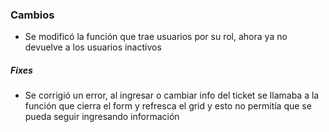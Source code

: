 <h3>Cambios</h3>
<ul>
    <li>Se modificó la función que trae usuarios por su rol, ahora ya no devuelve a los usuarios inactivos</li>
</ul>

<h5>Fixes</h5>
<ul>
    <li>Se corrigió un error, al ingresar o cambiar info del ticket se llamaba a la función que cierra el form y refresca el grid y esto no permitía que se pueda seguir ingresando información</li>
</ul>